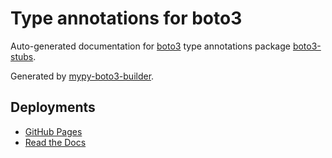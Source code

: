 # Type annotations for boto3

Auto-generated documentation for
[boto3](https://boto3.amazonaws.com/v1/documentation/api/latest/index.html)
type annotations package [boto3-stubs](https://pypi.org/project/boto3-stubs/).

Generated by [mypy-boto3-builder](https://github.com/youtype/mypy_boto3_builder).

## Deployments

- [GitHub Pages](https://youtype.github.io/boto3_stubs_docs/)
- [Read the Docs](https://boto3-stubs.readthedocs.io/en/latest/)
